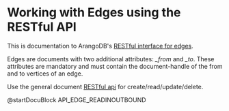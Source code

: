 Working with Edges using the RESTful API
========================================

This is documentation to ArangoDB's
[RESTful interface for edges](../../Manual/Graphs/Edges/index.html).

Edges are documents with two additional attributes: *_from* and *_to*.
These attributes are mandatory and must contain the document-handle
of the from and to vertices of an edge.

Use the general document
[RESTful api](../Document/WorkingWithDocuments.md)
for create/read/update/delete.

<!-- Rest/Graph edges -->
@startDocuBlock API_EDGE_READINOUTBOUND
